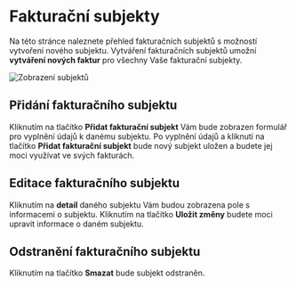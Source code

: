 ﻿---
sidebar_position: 1
---

# Fakturační subjekty

Na této stránce naleznete přehled fakturačních subjektů s možností vytvoření nového subjektu. Vytváření fakturačních subjektů umožní **vytváření nových faktur** pro všechny Vaše fakturační subjekty.

![Zobrazení subjektů](/img/invoice/company/overview.png)

## Přidání fakturačního subjektu
Kliknutím na tlačítko **Přidat fakturační subjekt** Vám bude zobrazen formulář pro vyplnění údajů k danému subjektu. Po vyplnění údajů a kliknutí na tlačítko **Přidat fakturační subjekt** bude nový subjekt uložen a budete jej moci využívat ve svých fakturách.

## Editace fakturačního subjektu
Kliknutím na **detail** daného subjektu Vám budou zobrazena pole s informacemi o subjektu. Kliknutím na tlačítko **Uložit změny** budete moci upravit informace o daném subjektu.

## Odstranění fakturačního subjektu
Kliknutím na tlačítko **Smazat** bude subjekt odstraněn.



